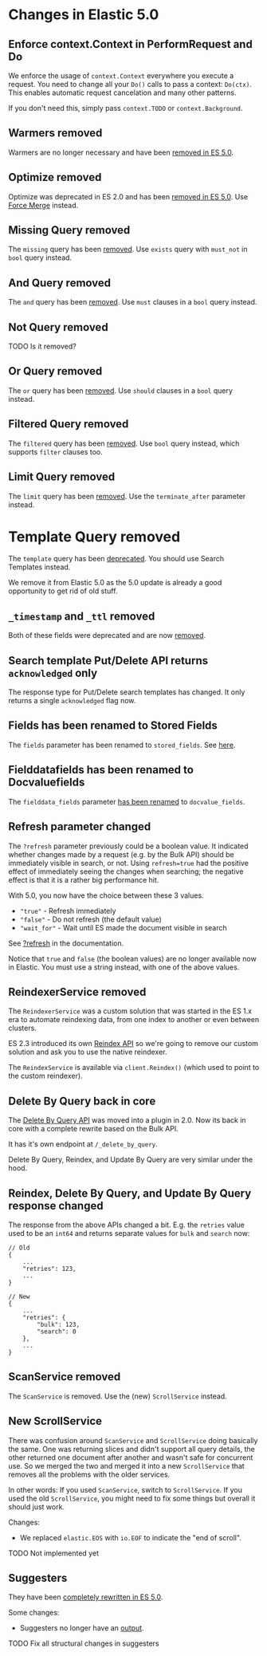 # Changes in Elastic 5.0

## Enforce context.Context in PerformRequest and Do

We enforce the usage of `context.Context` everywhere you execute a request.
You need to change all your `Do()` calls to pass a context: `Do(ctx)`.
This enables automatic request cancelation and many other patterns.

If you don't need this, simply pass `context.TODO` or `context.Background`.

## Warmers removed

Warmers are no longer necessary and have been [removed in ES 5.0](https://www.elastic.co/guide/en/elasticsearch/reference/master/breaking_50_index_apis.html#_warmers).

## Optimize removed

Optimize was deprecated in ES 2.0 and has been [removed in ES 5.0](https://www.elastic.co/guide/en/elasticsearch/reference/master/breaking_50_rest_api_changes.html#_literal__optimize_literal_endpoint_removed).
Use [Force Merge](https://www.elastic.co/guide/en/elasticsearch/reference/master/indices-forcemerge.html) instead.

## Missing Query removed

The `missing` query has been [removed](https://www.elastic.co/guide/en/elasticsearch/reference/master/query-dsl-exists-query.html#_literal_missing_literal_query).
Use `exists` query with `must_not` in `bool` query instead.

## And Query removed

The `and` query has been [removed](https://www.elastic.co/guide/en/elasticsearch/reference/master/breaking_50_search_changes.html#_deprecated_queries_removed).
Use `must` clauses in a `bool` query instead.

## Not Query removed

TODO Is it removed?

## Or Query removed

The `or` query has been [removed](https://www.elastic.co/guide/en/elasticsearch/reference/master/breaking_50_search_changes.html#_deprecated_queries_removed).
Use `should` clauses in a `bool` query instead.

## Filtered Query removed

The `filtered` query has been [removed](https://www.elastic.co/guide/en/elasticsearch/reference/master/breaking_50_search_changes.html#_deprecated_queries_removed).
Use `bool` query instead, which supports `filter` clauses too.

## Limit Query removed

The `limit` query has been [removed](https://www.elastic.co/guide/en/elasticsearch/reference/master/breaking_50_search_changes.html#_deprecated_queries_removed).
Use the `terminate_after` parameter instead.

# Template Query removed

The `template` query has been [deprecated](https://www.elastic.co/guide/en/elasticsearch/reference/5.x/query-dsl-template-query.html). You should use
Search Templates instead.

We remove it from Elastic 5.0 as the 5.0 update is already a good opportunity
to get rid of old stuff.

## `_timestamp` and `_ttl` removed

Both of these fields were deprecated and are now [removed](https://www.elastic.co/guide/en/elasticsearch/reference/master/breaking_50_mapping_changes.html#_literal__timestamp_literal_and_literal__ttl_literal).

## Search template Put/Delete API returns `acknowledged` only

The response type for Put/Delete search templates has changed.
It only returns a single `acknowledged` flag now.

## Fields has been renamed to Stored Fields

The `fields` parameter has been renamed to `stored_fields`.
See [here](https://www.elastic.co/guide/en/elasticsearch/reference/5.x/breaking_50_search_changes.html#_literal_fields_literal_parameter).

## Fielddatafields has been renamed to Docvaluefields

The `fielddata_fields` parameter [has been renamed](https://www.elastic.co/guide/en/elasticsearch/reference/5.x/breaking_50_search_changes.html#_literal_fielddata_fields_literal_parameter)
to `docvalue_fields`.

## Refresh parameter changed

The `?refresh` parameter previously could be a boolean value. It indicated
whether changes made by a request (e.g. by the Bulk API) should be immediately
visible in search, or not. Using `refresh=true` had the positive effect of
immediately seeing the changes when searching; the negative effect is that
it is a rather big performance hit.

With 5.0, you now have the choice between these 3 values.

* `"true"` - Refresh immediately
* `"false"` - Do not refresh (the default value)
* `"wait_for"` - Wait until ES made the document visible in search

See [?refresh](https://www.elastic.co/guide/en/elasticsearch/reference/master/docs-refresh.html) in the documentation.

Notice that `true` and `false` (the boolean values) are no longer available
now in Elastic. You must use a string instead, with one of the above values.

## ReindexerService removed

The `ReindexerService` was a custom solution that was started in the ES 1.x era
to automate reindexing data, from one index to another or even between clusters.

ES 2.3 introduced its own [Reindex API](https://www.elastic.co/guide/en/elasticsearch/reference/master/docs-reindex.html)
so we're going to remove our custom solution and ask you to use the native reindexer.

The `ReindexService` is available via `client.Reindex()` (which used to point
to the custom reindexer).

## Delete By Query back in core

The [Delete By Query API](https://www.elastic.co/guide/en/elasticsearch/reference/master/docs-delete-by-query.html)
was moved into a plugin in 2.0. Now its back in core with a complete rewrite based on the Bulk API.

It has it's own endpoint at `/_delete_by_query`.

Delete By Query, Reindex, and Update By Query are very similar under the hood.

## Reindex, Delete By Query, and Update By Query response changed

The response from the above APIs changed a bit. E.g. the `retries` value
used to be an `int64` and returns separate values for `bulk` and `search` now:

```
// Old
{
    ...
    "retries": 123,
    ...
}
```

```
// New
{
    ...
    "retries": {
        "bulk": 123,
        "search": 0
    },
    ...
}
```

## ScanService removed

The `ScanService` is removed. Use the (new) `ScrollService` instead.

## New ScrollService

There was confusion around `ScanService` and `ScrollService` doing basically
the same. One was returning slices and didn't support all query details, the
other returned one document after another and wasn't safe for concurrent use.
So we merged the two and merged it into a new `ScrollService` that
removes all the problems with the older services.

In other words:
If you used `ScanService`, switch to `ScrollService`.
If you used the old `ScrollService`, you might need to fix some things but
overall it should just work.

Changes:
- We replaced `elastic.EOS` with `io.EOF` to indicate the "end of scroll".

TODO Not implemented yet

## Suggesters

They have been [completely rewritten in ES 5.0](https://www.elastic.co/guide/en/elasticsearch/reference/master/breaking_50_suggester.html).

Some changes:
- Suggesters no longer have an [output](https://www.elastic.co/guide/en/elasticsearch/reference/master/breaking_50_suggester.html#_simpler_completion_indexing).

TODO Fix all structural changes in suggesters


